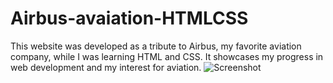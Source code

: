 # Airbus-avaiation-HTMLCSS
This website was developed as a tribute to Airbus, my favorite aviation company, while I was learning HTML and CSS. It showcases my progress in web development and my interest for aviation.
![Screenshot](Downloads/Screenshot%202025-01-30%20212823.png)
